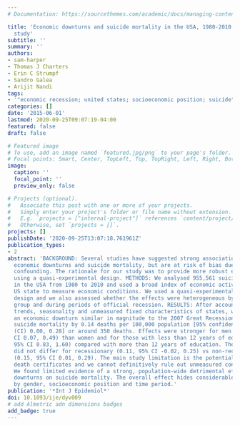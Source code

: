 ```yaml
---
# Documentation: https://sourcethemes.com/academic/docs/managing-content/

title: 'Economic downturns and suicide mortality in the USA, 1980-2010: observational
  study'
subtitle: ''
summary: ''
authors:
- sam-harper
- Thomas J Charters
- Erin C Strumpf
- Sandro Galea
- Arijit Nandi
tags:
- '"economic recession; united states; socioeconomic position; suicide"'
categories: []
date: '2015-06-01'
lastmod: 2020-09-25T09:07:19-04:00
featured: false
draft: false

# Featured image
# To use, add an image named `featured.jpg/png` to your page's folder.
# Focal points: Smart, Center, TopLeft, Top, TopRight, Left, Right, BottomLeft, Bottom, BottomRight.
image:
  caption: ''
  focal_point: ''
  preview_only: false

# Projects (optional).
#   Associate this post with one or more of your projects.
#   Simply enter your project's folder or file name without extension.
#   E.g. `projects = ["internal-project"]` references `content/project/deep-learning/index.md`.
#   Otherwise, set `projects = []`.
projects: []
publishDate: '2020-09-25T13:07:18.761961Z'
publication_types:
- 2
abstract: 'BACKGROUND: Several studies have suggested strong associations between
  economic downturns and suicide mortality, but are at risk of bias due to unmeasured
  confounding. The rationale for our study was to provide more robust evidence by
  using a quasi-experimental design. METHODS: We analysed 955,561 suicides occurring
  in the USA from 1980 to 2010 and used a broad index of economic activity in each
  US state to measure economic conditions. We used a quasi-experimental, fixed-effects
  design and we also assessed whether the effects were heterogeneous by demographic
  group and during periods of official recession. RESULTS: After accounting for secular
  trends, seasonality and unmeasured fixed characteristics of states, we found that
  an economic downturn similar in magnitude to the 2007 Great Recession increased
  suicide mortality by 0.14 deaths per 100,000 population [95% confidence interval
  (CI) 0.00, 0.28] or around 350 deaths. Effects were stronger for men (0.28, 95%
  CI 0.07, 0.49) than women and for those with less than 12 years of education (1.22
  95% CI 0.83, 1.60) compared with more than 12 years of education. The overall effect
  did not differ for recessionary (0.11, 95% CI -0.02, 0.25) vs non-recessionary periods
  (0.15, 95% CI 0.01, 0.29). The main study limitation is the potential for misclassified
  death certificates and we cannot definitively rule out unmeasured confounding. CONCLUSIONS:
  We found limited evidence of a strong, population-wide detrimental effect of economic
  downturns on suicide mortality. The overall effect hides considerable heterogeneity
  by gender, socioeconomic position and time period.'
publication: '*Int J Epidemiol*'
doi: 10.1093/ije/dyv009
# add Almetric adn dimensions badges
add_badge: true
---
```

